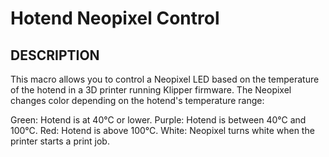 #                                                        Hotend Neopixel Control

##                                                            DESCRIPTION

This macro allows you to control a Neopixel LED based on the temperature of the hotend in a 3D printer running Klipper firmware. The Neopixel changes color depending on the hotend's temperature range:

Green: Hotend is at 40°C or lower.
Purple: Hotend is between 40°C and 100°C.
Red: Hotend is above 100°C.
White: Neopixel turns white when the printer starts a print job.
